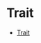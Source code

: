 # Trait

<!--ts-->
* [Trait](#trait)

<!-- Created by https://github.com/ekalinin/github-markdown-toc -->
<!-- Added by: runner, at: Mon Oct 17 08:47:28 UTC 2022 -->

<!--te-->






